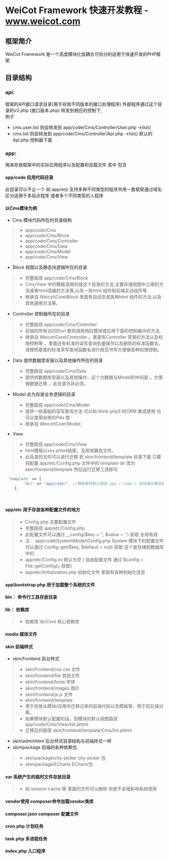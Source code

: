 
# WeiCot Framework  快速开发教程 -www.weicot.com 

## 框架简介
WeiCot Framework  是一个高度模块化低耦合可拆分的适用于快速开发的PHP框架
## 目录结构
### api:      
框架的API接口请求目录(用于存放不同版本的接口处理程序)
外部程序通过这个目录的v2.php (接口版本.php) 转发到相应的控制下,  
例子
- cms.user.list   则会转发到  app/code/Cms/Controller/User.php ->list()  
- cms.list       则会转发到  app/code/Cms/Controller/Api.php ->list() 默认的 Api.php 控制器下面

###  app:  
用来存放框架中的实际应用程序以及配置和加载文件 
其中 包含
#### app/code  应用代码目录
此目录可以不止一个 如  app/erp  支持多种不同类型的程序共用一套框架通过域名区分适用于多站点程序 或者多个不同类型的人程序

#### 以Cms模块为例 
- Cms 模块代码所在的目录结构
> * app/code/Cms
> * app/code/Cms/Block
> * app/code/Cms/Controller
> * app/code/Cms/Data
> * app/code/Cms/Model
> * app/code/Cms/View 
 
- Block  视图以及静态块逻辑所在的目录 
> * 完整路径  app/code/Cms/Block   
> *  Cms/View 中的模板调用的就这个目录的方法,主要存储视图中公用的方法或者html混编的方法等,以及一些html 组件和前端互动组件等.
> *  继承自 Weicot\Core\Block  里面有自动生成各种html 组件的方法,以及其他通用方法等。
- Controller    控制器所在的目录 
> * 完整路径  app/code/Cms/Controller   
> * 前端的所有访问的url 都将调用相应模块或应用下面的控制器中的方法, 
> * 继承自  Weicot\Core\Controller 。里面有Controller 常用的方法以及权限控制等 ，里面还有标准的读写查询批量操作以及删除的标准函数名，请按照基类的标准读写查询函数名进行规范书写方便做各种权限控制。
- Data  提供数据库安装以及其他操作所在的目录 
> * 完整路径 app/code/Cms/Data
> * 提供供数据库安装以及其他操作，这个为数据与Model的中间层 。方便做数据迁移 ，此目录为非必须。
- Model  此为存放业务逻辑的目录 
> * 完整路径 app/code/Cms/Model 
> *  提供一些基础的读写查询方法 可以和 think-php5 的ORM 集成使用  也可以使用自带的Pdo 类
> * 继承自  Weicot\Coer\Model; 
- View 
> *  完整路径 app/code/Cms/View 
> *  html模板以xxx.phtml结尾，及其他静态文件。
> *  此目录的文件可以进行迁移 到 skin/frontend/template 目录下面 
只要将配置 app/etc/Config.php 文件中的 template  dir 改为  skin/frontend/template 然后运行迁移工具即可
```php
 'template' => [
        'dir' => "app/code/"  //模板路径默认路径 app / code / 前后端分离的路径  skin / frontend / template
    ],
    
    
```
####  app/etc     用于存放各种配置文件的地方
> *   Config.php 主要配置文件 
> *  完整路径  app/etc/Config.php
> *  此配置文件可以通过 __config($key = '', $value = '')  获取 全局有效
> *  注： app\code\System\Model\Config.php  System 模块下的配置文件可以通过 Config::get($key, $default = null)  获取 这个是存储到数据库中的
> *  app/etc/Config.ini  默认为空   [ 自由配置文件 通过    $config = File::getConfig();  获取]    
> *  app/etc/Initialization.php  初始化文件 里面有各种初始化信息
####  app\bootstrap.php 用于加载整个系统的文件
####  bin： 命令行工具存放目录
####  lib： 依赖库
> *  依赖库 lib/Core  核心依赖库
####   media  媒体文件


####   skin 前端样式
-   skin/frontend 前台样式
> *  skin/frontend/css css 文件
> *  skin/frontend/file 其他文件
> *  skin/frontend/fonts 字体
> *  skin/frontend/images 图片
> *  skin/frontend/js js 文件
> *  skin/frontend/template
> * 用于存放从模块/应用中迁移过来的前端代码以及模板等，用于前后端分离。
> * 如果模块默认配置的话，则模块的默认视图路径 app/code/Cms/View/list.phtml
> * 迁移后的路径 skin/frontend/template/Cms/list.phtml
- skin\adminhtml  后台样式目录结构与前端样式一样
- skin\package  前端的各种依赖包
> *  skin\package\city-picker city-picker 包
> *  skin\package\ECharts ECharts包


#### var 系统产生的临时文件存放目录 
>* 如 session cache 等  里面的文件可以删除 但是不会哦影响系统使用
#### vendor使用 composer命令加载vendor类库
#### composer.json  composer  配置文件
#### cron.php 计划任务
#### task.php 多进程任务
#### index.php 入口程序
